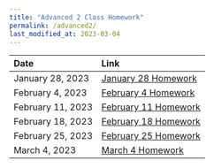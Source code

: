```yaml
---
title: "Advanced 2 Class Homework"
permalink: /advanced2/
last_modified_at: 2023-03-04
---
```


| Date | Link  |
| :--- |  :--- |
|January 28, 2023| [January 28 Homework](https://forms.gle/PWnJ1fQR4sPP2pjX7)|
|February 4, 2023| [February 4 Homework](https://forms.gle/9RXep2zCSTM8NFxH7)|
|February 11, 2023| [February 11 Homework](https://forms.gle/8yTAmVNFrHtun5cS7)|
|February 18, 2023| [February 18 Homework](https://forms.gle/NDYovLm4dVXYGQZf8)|
|February 25, 2023| [February 25 Homework](https://forms.gle/J665GNMq4nvsoof87)|
|March 4, 2023| [March 4 Homework](https://forms.gle/bRMNQ6LwkNLvCTbS6)|